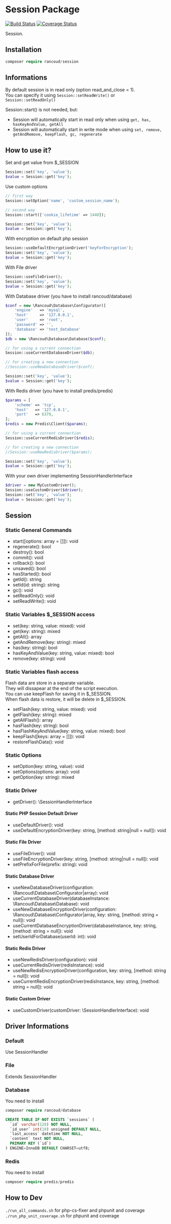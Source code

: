 # Session Package

[![Build Status](https://travis-ci.org/rancoud/Session.svg?branch=master)](https://travis-ci.org/rancoud/Session) [![Coverage Status](https://coveralls.io/repos/github/rancoud/Session/badge.svg?branch=master)](https://coveralls.io/github/rancoud/Session?branch=master)

Session.  

## Installation
```php
composer require rancoud/session
```

## Informations
By default session is in read only (option read_and_close = 1).  
You can specify it using `Session::setReadWrite()` or `Session::setReadOnly()`  

Session::start() is not needed, but: 
* Session will automatically start in read only when using `get, has, hasKeyAndValue, getAll`
* Session will automatically start in write mode when using `set, remove, getAndRemove, keepFlash, gc, regenerate`

## How to use it?
Set and get value from $_SESSION
```php
Session::set('key', 'value');
$value = Session::get('key');
```
Use custom options
```php
// first way
Session::setOption('name', 'custom_session_name');

// second way
Session::start(['cookie_lifetime' => 1440]);

Session::set('key', 'value');
$value = Session::get('key');
```
With encryption on default php session
```php
Session::useDefaultEncryptionDriver('keyForEncryption');
Session::set('key', 'value');
$value = Session::get('key');
```
With File driver
```php
Session::useFileDriver();
Session::set('key', 'value');
$value = Session::get('key');
```
With Database driver (you have to install rancoud/database)
```php
$conf = new \Rancoud\Database\Configurator([
    'engine'   => 'mysql',
    'host'     => '127.0.0.1',
    'user'     => 'root',
    'password' => '',
    'database' => 'test_database'
]);
$db = new \Rancoud\Database\Database($conf);

// for using a current connection
Session::useCurrentDatabaseDriver($db);

// for creating a new connection
//Session::useNewDatabaseDriver($conf);

Session::set('key', 'value');
$value = Session::get('key');
```
With Redis driver (you have to install predis/predis)
```php
$params = [
    'scheme' => 'tcp',
    'host'   => '127.0.0.1',
    'port'   => 6379,
];
$redis = new Predis\Client($params);

// for using a current connection
Session::useCurrentRedisDriver($redis);

// for creating a new connection
//Session::useNewRedisDriver($params);

Session::set('key', 'value');
$value = Session::get('key');
```
With your own driver implementing SessionHandlerInterface
```php
$driver = new MyCustomDriver();
Session::useCustomDriver($driver);
Session::set('key', 'value');
$value = Session::get('key');
```

## Session
### Static General Commands  
* start([options: array = []]): void  
* regenerate(): bool  
* destroy(): bool  
* commit(): void  
* rollback(): bool  
* unsaved(): bool  
* hasStarted(): bool  
* getId(): string  
* setId(id: string): string  
* gc(): void  
* setReadOnly(): void  
* setReadWrite(): void  

### Static Variables $_SESSION access
* set(key: string, value: mixed): void  
* get(key: string): mixed  
* getAll(): array  
* getAndRemove(key: string): mixed  
* has(key: string): bool  
* hasKeyAndValue(key: string, value: mixed): bool  
* remove(key: string): void  

### Static Variables flash access
Flash data are store in a separate variable.  
They will dissapear at the end of the script execution.  
You can use keepFlash for saving it in $_SESSION.  
When flash data is restore, it will be delete in $_SESSION.  

* setFlash(key: string, value: mixed): void    
* getFlash(key: string): mixed  
* getAllFlash(): array  
* hasFlash(key: string): bool  
* hasFlashKeyAndValue(key: string, value: mixed): bool  
* keepFlash([keys: array = []]): void  
* restoreFlashData(): void  

### Static Options  
* setOption(key: string, value): void  
* setOptions(options: array): void  
* getOption(key: string): mixed  

### Static Driver
* getDriver(): \SessionHandlerInterface  

#### Static PHP Session Default Driver
* useDefaultDriver(): void  
* useDefaultEncryptionDriver(key: string, [method: string|null = null]): void  

#### Static File Driver
* useFileDriver(): void  
* useFileEncryptionDriver(key: string, [method: string|null = null]): void  
* setPrefixForFile(prefix: string): void  

#### Static Database Driver
* useNewDatabaseDriver(configuration: \Rancoud\Database\Configurator|array): void  
* useCurrentDatabaseDriver(databaseInstance: \Rancoud\Database\Database): void  
* useNewDatabaseEncryptionDriver(configuration: \Rancoud\Database\Configurator|array, key: string, [method: string = null]): void  
* useCurrentDatabaseEncryptionDriver(databaseInstance, key: string, [method: string = null]): void  
* setUserIdForDatabase(userId: int): void  

#### Static Redis Driver
* useNewRedisDriver(configuration): void  
* useCurrentRedisDriver(redisInstance): void  
* useNewRedisEncryptionDriver(configuration, key: string, [method: string = null]): void  
* useCurrentRedisEncryptionDriver(redisInstance, key: string, [method: string = null]): void  

#### Static Custom Driver
* useCustomDriver(customDriver: \SessionHandlerInterface): void  

## Driver Informations
### Default
Use SessionHandler
### File
Extends SessionHandler
### Database
You need to install
```php
composer require rancoud/database
```
```sql
CREATE TABLE IF NOT EXISTS `sessions` (
  `id` varchar(128) NOT NULL,
  `id_user` int(10) unsigned DEFAULT NULL,
  `last_access` datetime NOT NULL,
  `content` text NOT NULL,
  PRIMARY KEY (`id`)
) ENGINE=InnoDB DEFAULT CHARSET=utf8;

```
### Redis
You need to install
```php
composer require predis/predis
```

## How to Dev
`./run_all_commands.sh` for php-cs-fixer and phpunit and coverage  
`./run_php_unit_coverage.sh` for phpunit and coverage    